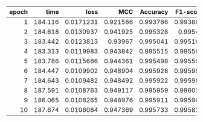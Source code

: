 |   epoch |    time |      loss |      MCC |   Accuracy |   F1-score |
|--------:|--------:|----------:|---------:|-----------:|-----------:|
|       1 | 184.116 | 0.0171231 | 0.921586 |   0.993786 |   0.993885 |
|       2 | 184.618 | 0.0130937 | 0.941925 |   0.995328 |   0.99542  |
|       3 | 183.442 | 0.0123813 | 0.93967  |   0.995041 |   0.995167 |
|       4 | 183.313 | 0.0119983 | 0.943842 |   0.995515 |   0.995593 |
|       5 | 183.786 | 0.0115686 | 0.944361 |   0.995498 |   0.995593 |
|       6 | 184.447 | 0.0109902 | 0.948904 |   0.995928 |   0.995995 |
|       7 | 184.643 | 0.0109482 | 0.948492 |   0.995922 |   0.995981 |
|       8 | 187.591 | 0.0108763 | 0.949117 |   0.995959 |   0.996021 |
|       9 | 186.065 | 0.0108265 | 0.948976 |   0.995911 |   0.995985 |
|      10 | 187.674 | 0.0106084 | 0.947369 |   0.995733 |   0.995823 |